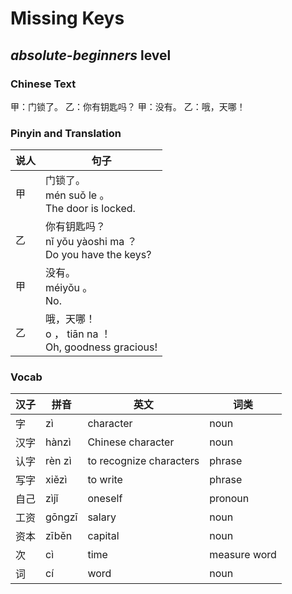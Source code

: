 # Missing Keys
## *absolute-beginners* level

### Chinese Text
甲：门锁了。
乙：你有钥匙吗？
甲：没有。
乙：哦，天哪！

### Pinyin and Translation
|说人|句子|
|----|----|
|甲|门锁了。<br />mén suǒ le 。<br />The door is locked.|
|乙|你有钥匙吗？<br />nǐ yǒu yàoshi ma ？<br />Do you have the keys?|
|甲|没有。<br />méiyǒu 。<br />No.|
|乙|哦，天哪！<br />o ， tiān na ！<br />Oh, goodness gracious!|
### Vocab
|汉子|拼音|英文|词类|
|----|----|----|----|
|字|zì|character|noun|
|汉字|hànzì|Chinese character|noun|
|认字|rèn zì|to recognize characters|phrase|
|写字|xiězì|to write|phrase|
|自己|zìjǐ|oneself|pronoun|
|工资|gōngzī|salary|noun|
|资本|zīběn|capital|noun|
|次|cì|time|measure word|
|词|cí|word|noun|